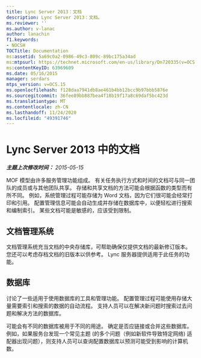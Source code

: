 ```yaml
---
title: Lync Server 2013：文档
description: Lync Server 2013：文档。
ms.reviewer: ''
ms.author: v-lanac
author: lanachin
f1.keywords:
- NOCSH
TOCTitle: Documentation
ms:assetid: 5a69c0a2-0986-49c3-809c-89bc175a34ad
ms:mtpsurl: https://technet.microsoft.com/en-us/library/Dn720335(v=OCS.15)
ms:contentKeyID: 63969609
ms.date: 05/16/2015
manager: serdars
mtps_version: v=OCS.15
ms.openlocfilehash: f128daa7941db8ae461b4bb12bcc9b97bbb5876e
ms.sourcegitcommit: 36fee89bb887bea4f18b19f17a8c69daf5bc423d
ms.translationtype: MT
ms.contentlocale: zh-CN
ms.lasthandoff: 11/24/2020
ms.locfileid: "49391746"
---
```

# <a name="documentation-in-lync-server-2013"></a>Lync Server 2013 中的文档

<div data-xmlns="http://www.w3.org/1999/xhtml">

<div class="topic" data-xmlns="http://www.w3.org/1999/xhtml" data-msxsl="urn:schemas-microsoft-com:xslt" data-cs="https://msdn.microsoft.com/">

<div data-asp="https://msdn2.microsoft.com/asp">



</div>

<div id="mainSection">

<div id="mainBody">

<span> </span>

_**主题上次修改时间：** 2015-05-15_

MOF 模型由许多服务管理功能组成。 有关任务执行方式和时间的文档可与同一团队的成员或与其他团队共享。 存储和共享文档的方法可能会根据函数的类型而有所不同。 例如，系统管理过程可能存储为 Word 文档，因为它们很可能会经常打印和引用。 配置管理信息可能会自动生成并存储在数据库中，以便轻松进行搜索和编制索引。 某些文档可能是敏感的，应该受到限制。

<div>

## <a name="document-management-systems"></a>文档管理系统

文档管理系统充当文档的中央存储库，可帮助确保仅提供文档的最新修订版本。 您还可以考虑存档文档的旧版本以供参考。 Lync 服务器提供适用于此任务的功能。

</div>

<div>

## <a name="databases"></a>数据库

讨论了一些适用于使用数据库的工具和管理功能。 配置管理过程可能使用存储大量需要索引和搜索的数据的自动流程。 支持人员可以在解决新问题时搜索过去问题和解决方法的数据库。

可能会有不同的数据库被用于不同的用途。 确定是否应链接或合并这些数据库。 例如，如果服务台发现一个常见主题 (的多个问题（例如新软件导致特定网络) 适配器出现问题），则支持人员可以查询配置数据库以预测可能受到影响的计算机数。

</div>

</div>

<span> </span>

</div>

</div>

</div>

